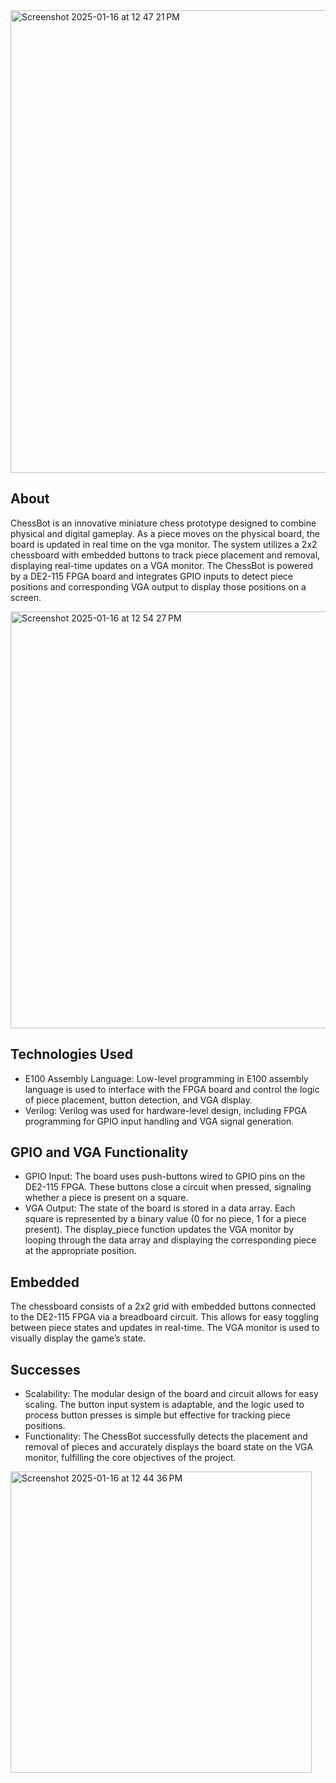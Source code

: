 <img width="740" alt="Screenshot 2025-01-16 at 12 47 21 PM" src="https://github.com/user-attachments/assets/f0932cf1-2981-4cdd-acea-47f9f5a1cc94" />

## About
ChessBot is an innovative miniature chess prototype designed to combine physical and digital gameplay. As a piece moves on the physical board, the board is updated in real time on the vga monitor. The system utilizes a 2x2 chessboard with embedded buttons to track piece placement and removal, displaying real-time updates on a VGA monitor. The ChessBot is powered by a DE2-115 FPGA board and integrates GPIO inputs to detect piece positions and corresponding VGA output to display those positions on a screen.

<img width="667" alt="Screenshot 2025-01-16 at 12 54 27 PM" src="https://github.com/user-attachments/assets/24cb2299-acdb-4a8c-b48e-24b620276832" />

## Technologies Used
* E100 Assembly Language: Low-level programming in E100 assembly language is used to interface with the FPGA board and control the logic of piece placement, button detection, and VGA display.
* Verilog: Verilog was used for hardware-level design, including FPGA programming for GPIO input handling and VGA signal generation.

## GPIO and VGA Functionality
* GPIO Input: The board uses push-buttons wired to GPIO pins on the DE2-115 FPGA. These buttons close a circuit when pressed, signaling whether a piece is present on a square.
* VGA Output: The state of the board is stored in a data array. Each square is represented by a binary value (0 for no piece, 1 for a piece present). The display_piece function updates the VGA monitor by looping through the data array and displaying the corresponding piece at the appropriate position.

## Embedded
The chessboard consists of a 2x2 grid with embedded buttons connected to the DE2-115 FPGA via a breadboard circuit. This allows for easy toggling between piece states and updates in real-time. The VGA monitor is used to visually display the game’s state.

## Successes
* Scalability: The modular design of the board and circuit allows for easy scaling. The button input system is adaptable, and the logic used to process button presses is simple but effective for tracking piece positions.
* Functionality: The ChessBot successfully detects the placement and removal of pieces and accurately displays the board state on the VGA monitor, fulfilling the core objectives of the project.


<img width="482" alt="Screenshot 2025-01-16 at 12 44 36 PM" src="https://github.com/user-attachments/assets/e789b485-4a23-4563-8a44-6380937f1fba" />
